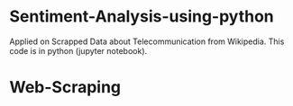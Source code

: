 # Sentiment-Analysis-using-python

Applied on Scrapped Data about Telecommunication from Wikipedia.
This code is in python (jupyter notebook). 

# Web-Scraping

